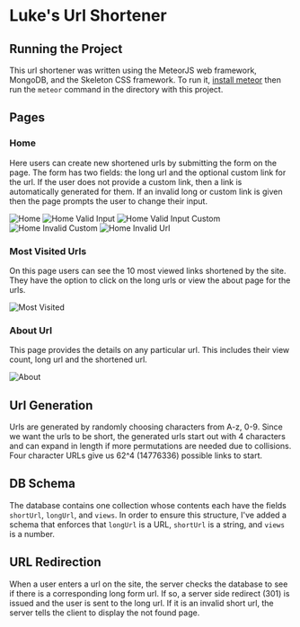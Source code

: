 Luke's Url Shortener
===

Running the Project
---
This url shortener was written using the MeteorJS web framework, MongoDB, and the Skeleton CSS framework. To run it, [install meteor](https://www.meteor.com/install) then run the `meteor` command in the directory with this project.


Pages
---
### Home
Here users can create new shortened urls by submitting the form on the page. The form has two fields: the long url and the optional custom link for the url. If the user does not provide a custom link, then a link is automatically generated for them. If an invalid long or custom link is given then the page prompts the user to change their input.

![Home](http://imgur.com/M4Dqb0m.png)
![Home Valid Input](http://imgur.com/KHwJIJX.png)
![Home Valid Input Custom](http://imgur.com/b2rDlfb.png)
![Home Invalid Custom](http://imgur.com/6WcU9Ag.png)
![Home Invalid Url](http://imgur.com/t1pHr8H.png)

### Most Visited Urls
On this page users can see the 10 most viewed links shortened by the site. They have the option to click on the long urls or view the about page for the urls.

![Most Visited](http://imgur.com/aCwjZVd.png)

### About Url
This page provides the details on any particular url. This includes their view count, long url and the shortened url.

![About](http://imgur.com/1BrkYEy.png)

Url Generation
---
Urls are generated by randomly choosing characters from A-z, 0-9. Since we want the urls to be short, the generated urls start out with  4 characters and can expand in length if more permutations are needed due to collisions. Four character URLs give us 62^4 (14776336) possible links to start. 

DB Schema
---
The database contains one collection whose contents each have the fields `shortUrl`, `longUrl`, and `views`. In order to ensure this structure, I've added a schema that enforces that `longUrl` is a URL, `shortUrl` is a string, and `views` is a number.

URL Redirection
---
When a user enters a url on the site, the server checks the database to see if there is a corresponding long form url. If so, a server side redirect (301) is issued and the user is sent to the long url. If it is an invalid short url, the server tells the client to display the not found page.